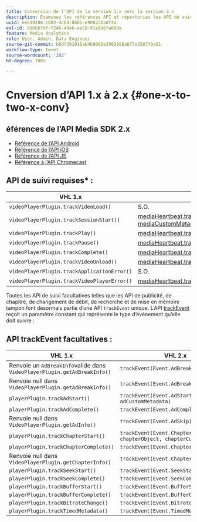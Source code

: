 ```yaml
---
title: Conversion de lʼAPI de la version 1.x vers la version 2.x
description: Examinez les références API et répertoriez les API de suivi requises et facultatives pour les versions 1.x et 2.x du SDK Media.
uuid: 6e619288-c082-4cb4-8685-e90823dadf4a
exl-id: 8d06b7df-f246-49e6-aa58-91a9d6fa889a
feature: Media Analytics
role: User, Admin, Data Engineer
source-git-commit: b6df391016ab4b9095e3993808a877e3587f0a51
workflow-type: tm+mt
source-wordcount: '202'
ht-degree: 100%

---
```


# Cnversion d’API 1.x à 2.x {#one-x-to-two-x-conv}

## éférences de l’API Media SDK 2.x

* [Référence de l’API Android](https://adobe-marketing-cloud.github.io/media-sdks/reference/android/index.html)
* [Référence de l’API iOS](https://adobe-marketing-cloud.github.io/media-sdks/reference/ios/index.html)
* [Référence de l’API JS](https://adobe-marketing-cloud.github.io/media-sdks/reference/javascript/index.html)
* [Référence à l’API Chromecast](https://adobe-marketing-cloud.github.io/media-sdks/reference/chromecast/index.html)

## API de suivi requises* :

|  VHL 1.x  | VHL 2.x |
|---|---|
| `videoPlayerPlugin.trackVideoLoad()` | S.O. |
| `videoPlayerPlugin.trackSessionStart()` | [mediaHeartbeat.trackSessionStart(mediaObject, mediaCustomMetadata)](https://adobe-marketing-cloud.github.io/media-sdks/reference/javascript/MediaHeartbeat.html#trackSessionStart) |
| `videoPlayerPlugin.trackPlay()` | [mediaHeartbeat.trackPlay()](https://adobe-marketing-cloud.github.io/media-sdks/reference/javascript/MediaHeartbeat.html#trackPlay) |
| `videoPlayerPlugin.trackPause()` | [mediaHeartbeat.trackPause()](https://adobe-marketing-cloud.github.io/media-sdks/reference/javascript/MediaHeartbeat.html#trackPause) |
| `videoPlayerPlugin.trackComplete()` | [mediaHeartbeat.trackComplete()](https://adobe-marketing-cloud.github.io/media-sdks/reference/javascript/MediaHeartbeat.html#trackComplete) |
| `videoPlayerPlugin.trackVideoUnload()` | [mediaHeartbeat.trackSessionEnd()](https://adobe-marketing-cloud.github.io/media-sdks/reference/javascript/MediaHeartbeat.html#trackSessionEnd) |
| `videoPlayerPlugin.trackApplicationError()` | S.O. |
| `videoPlayerPlugin.trackVideoPlayerError()` | [mediaHeartbeat.trackError()](https://adobe-marketing-cloud.github.io/media-sdks/reference/javascript/MediaHeartbeat.html#trackError) |

Toutes les API de suivi facultatives telles que les API de publicité, de chapitre, de changement de débit, de recherche et de mise en mémoire tampon font désormais partie d’une API `trackEvent` unique. L’API [trackEvent](https://adobe-marketing-cloud.github.io/media-sdks/reference/javascript/MediaHeartbeat.html#trackEvent) reçoit un paramètre constant qui représente le type d’événement qu’elle doit suivre :

## API trackEvent facultatives :

| VHL 1.x | VHL 2.x |
|---|---|
| Renvoie un `AdBreakInfo`valide dans `VideoPlayerPlugin.getAdBreakInfo()` | `trackEvent(Event.AdBreakStart)` |
| Renvoie null dans `VideoPlayerPlugin.getAdBreakInfo()` | `trackEvent(Event.AdBreakComplete)` |
| `playerPlugin.trackAdStart()` | `trackEvent(Event.AdStart, adObject, adCustomMetadata)` |
| `playerPlugin.trackAdComplete()` | `trackEvent(Event.AdComplete)` |
| Renvoie null dans `VideoPlayerPlugin.getAdInfo()` | `trackEvent(Event.AdSkip)` |
| `playerPlugin.trackChapterStart()` | `trackEvent(Event.ChapterStart, chapterObject, chapterCustomMetadata)` |
| `playerPlugin.trackChapterComplete()` | `trackEvent(Event.ChapterComplete)` |
| Renvoie null dans `VideoPlayerPlugin.getChapterInfo()` | `trackEvent(Event.ChapterSkip)` |
| `playerPlugin.trackSeekStart()` | `trackEvent(Event.SeekStart)` |
| `playerPlugin.trackSeekComplete()` | `trackEvent(Event.SeekComplete)` |
| `playerPlugin.trackBufferStart()` | `trackEvent(Event.BufferStart)` |
| `playerPlugin.trackBufferComplete()` | `trackEvent(Event.BufferComplete)` |
| `playerPlugin.trackBitrateChange()` | `trackEvent(Event.BitrateChange)` |
| `playerPlugin.trackTimedMetadata()` | `trackEvent(Event.TimedMetadataUpdate)` |
